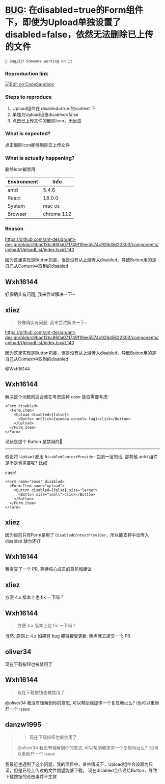 # [BUG](Upload): 在disabled=true的Form组件下，即使为Upload单独设置了disabled=false，依然无法删除已上传的文件

`🐛 Bug`,`👷🏻‍♂️ Someone working on it`

### Reproduction link

[![Edit on CodeSandbox](https://codesandbox.io/static/img/play-codesandbox.svg)](https://codesandbox.io/s/yi-shang-chuan-de-wen-jian-lie-biao-antd-5-4-5-forked-ymnozr?file=/demo.tsx)

### Steps to reproduce

1. Upload组件在 disabled=true 的context 下
2. 单独为Upload设置disabled=false
3. 点击已上传文件的删除Icon，无反应

### What is expected?

点击删除Icon能够删除已上传文件

### What is actually happening?

删除Icon被禁用

| Environment | Info       |
| ----------- | ---------- |
| antd        | 5.4.6      |
| React       | 18.0.0     |
| System      | mac os     |
| Browser     | chrome 112 |

### Reason

https://github.com/ant-design/ant-design/blob/c9bac13bc860a071749f19ee5574c926d5622303/components/upload/UploadList/index.tsx#L140

因为这里实现是Button包裹，但是没有从上游传入disabled，导致Button用的是自己从Context中取到的disabled

<!-- generated by ant-design-issue-helper. DO NOT REMOVE -->

## Wxh16144

好像确实有问题, 我来尝试解决一下~

## xliez

> 好像确实有问题, 我来尝试解决一下~

https://github.com/ant-design/ant-design/blob/c9bac13bc860a071749f19ee5574c926d5622303/components/upload/UploadList/index.tsx#L140

因为这里实现是Button包裹，但是没有从上游传入disabled，导致Button用的是自己从Context中取到的disabled

@Wxh16144

## Wxh16144

解决这个问题的适合我在考虑这种 case 是否需要考虑:

```tsx
<Form disabled>
  <Form.Item>
    <Upload disabled={false}>
      <Button onClick={window.console.log}>click</Button>
    </Upload>
  </Form.Item>
</Form>
```

现状是这个 Button 是禁用的🤔

---

假设将 Upload 都用 `DisabledContextProvider` 包裹一层的话, 那其他 antd 组件是不是也需要呢? 比如:

case1.

```tsx
<Form name="base" disabled>
  <Form.Item name="upload">
    <Button disabled={false} size="large">
      <Button size="small">click</Button>
    </Button>
  </Form.Item>
</Form>
```

## xliez

因为目前只有Form是用了 `DisabledContextProvider`，所以能支持手动传入 disabled 就也还好

## Wxh16144

我提交了一个 PR, 等待核心成员的意见和建议

## xliez

方便 4.x 版本上也 fix 一下吗？

## Wxh16144

> 方便 4.x 版本上也 fix 一下吗？

当然, 原则上 4.x 如果有 bug 都将接受更新. 晚点我去提交一个 PR.

## oliver34

现在下载按钮也被禁用了

## Wxh16144

> 现在下载按钮也被禁用了

@oliver34 我没有理解到你的意思, 可以帮助我提供一个复现地址么? (也可以重新开一个 issue

## danzw1995

> > 现在下载按钮也被禁用了
>
> @oliver34 我没有理解到你的意思, 可以帮助我提供一个复现地址么? (也可以重新开一个 issue

我最近也遇到了这个问题，我的项目中，某些情况下，Upload组件会设置为只读，但是已经上传过的文件期望能够下载。 现在disabled会传递给Button，导致下载按钮的点击事件不生效
